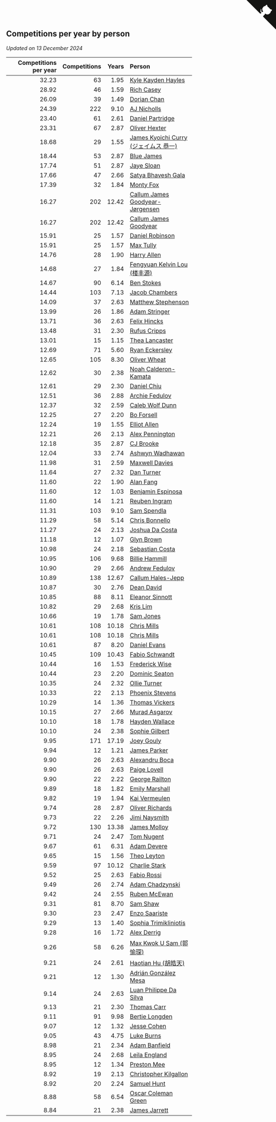 ## Competitions per year by person

*Updated on 13 December 2024*

| Competitions per year | Competitions | Years | Person |
| ---: | ---: | ---: | :--- |
| 32.23 | 63 | 1.95 | [Kyle Kayden Hayles](https://www.worldcubeassociation.org/persons/2022HAYL02) |
| 28.92 | 46 | 1.59 | [Rich Casey](https://www.worldcubeassociation.org/persons/2023CASE06) |
| 26.09 | 39 | 1.49 | [Dorian Chan](https://www.worldcubeassociation.org/persons/2023DORI01) |
| 24.39 | 222 | 9.10 | [AJ Nicholls](https://www.worldcubeassociation.org/persons/2015NICH04) |
| 23.40 | 61 | 2.61 | [Daniel Partridge](https://www.worldcubeassociation.org/persons/2022PART02) |
| 23.31 | 67 | 2.87 | [Oliver Hexter](https://www.worldcubeassociation.org/persons/2022HEXT01) |
| 18.68 | 29 | 1.55 | [James Kyoichi Curry (ジェイムス 恭一)](https://www.worldcubeassociation.org/persons/2023CURR06) |
| 18.44 | 53 | 2.87 | [Blue James](https://www.worldcubeassociation.org/persons/2022JAME01) |
| 17.74 | 51 | 2.87 | [Jaye Sloan](https://www.worldcubeassociation.org/persons/2022SLOA01) |
| 17.66 | 47 | 2.66 | [Satya Bhavesh Gala](https://www.worldcubeassociation.org/persons/2022GALA03) |
| 17.39 | 32 | 1.84 | [Monty Fox](https://www.worldcubeassociation.org/persons/2023FOXM01) |
| 16.27 | 202 | 12.42 | [Callum James Goodyear-Jørgensen](https://www.worldcubeassociation.org/persons/2012GOOD02) |
| 16.27 | 202 | 12.42 | [Callum James Goodyear](https://www.worldcubeassociation.org/persons/2012GOOD02) |
| 15.91 | 25 | 1.57 | [Daniel Robinson](https://www.worldcubeassociation.org/persons/2023ROBI10) |
| 15.91 | 25 | 1.57 | [Max Tully](https://www.worldcubeassociation.org/persons/2023TULL04) |
| 14.76 | 28 | 1.90 | [Harry Allen](https://www.worldcubeassociation.org/persons/2023ALLE01) |
| 14.68 | 27 | 1.84 | [Fengyuan Kelvin Lou (楼丰源)](https://www.worldcubeassociation.org/persons/2023LOUF01) |
| 14.67 | 90 | 6.14 | [Ben Stokes](https://www.worldcubeassociation.org/persons/2018STOK01) |
| 14.44 | 103 | 7.13 | [Jacob Chambers](https://www.worldcubeassociation.org/persons/2017CHAM09) |
| 14.09 | 37 | 2.63 | [Matthew Stephenson](https://www.worldcubeassociation.org/persons/2022STEP04) |
| 13.99 | 26 | 1.86 | [Adam Stringer](https://www.worldcubeassociation.org/persons/2023STRI02) |
| 13.71 | 36 | 2.63 | [Felix Hincks](https://www.worldcubeassociation.org/persons/2022HINC01) |
| 13.48 | 31 | 2.30 | [Rufus Cripps](https://www.worldcubeassociation.org/persons/2022CRIP01) |
| 13.01 | 15 | 1.15 | [Thea Lancaster](https://www.worldcubeassociation.org/persons/2023LANC06) |
| 12.69 | 71 | 5.60 | [Ryan Eckersley](https://www.worldcubeassociation.org/persons/2019ECKE02) |
| 12.65 | 105 | 8.30 | [Oliver Wheat](https://www.worldcubeassociation.org/persons/2016WHEA01) |
| 12.62 | 30 | 2.38 | [Noah Calderon-Kamata](https://www.worldcubeassociation.org/persons/2022CALD07) |
| 12.61 | 29 | 2.30 | [Daniel Chiu](https://www.worldcubeassociation.org/persons/2022CHIU06) |
| 12.51 | 36 | 2.88 | [Archie Fedulov](https://www.worldcubeassociation.org/persons/2022FEDU01) |
| 12.37 | 32 | 2.59 | [Caleb Wolf Dunn](https://www.worldcubeassociation.org/persons/2022DUNN03) |
| 12.25 | 27 | 2.20 | [Bo Forsell](https://www.worldcubeassociation.org/persons/2022FORS06) |
| 12.24 | 19 | 1.55 | [Elliot Allen](https://www.worldcubeassociation.org/persons/2023ALLE16) |
| 12.21 | 26 | 2.13 | [Alex Pennington](https://www.worldcubeassociation.org/persons/2022PENN04) |
| 12.18 | 35 | 2.87 | [CJ Brooke](https://www.worldcubeassociation.org/persons/2022BROO02) |
| 12.04 | 33 | 2.74 | [Ashwyn Wadhawan](https://www.worldcubeassociation.org/persons/2022WADH02) |
| 11.98 | 31 | 2.59 | [Maxwell Davies](https://www.worldcubeassociation.org/persons/2022DAVI11) |
| 11.64 | 27 | 2.32 | [Dan Turner](https://www.worldcubeassociation.org/persons/2022TURN10) |
| 11.60 | 22 | 1.90 | [Alan Fang](https://www.worldcubeassociation.org/persons/2023FANG02) |
| 11.60 | 12 | 1.03 | [Benjamin Espinosa](https://www.worldcubeassociation.org/persons/2023ESPI36) |
| 11.60 | 14 | 1.21 | [Reuben Ingram](https://www.worldcubeassociation.org/persons/2023INGR05) |
| 11.31 | 103 | 9.10 | [Sam Spendla](https://www.worldcubeassociation.org/persons/2015SPEN01) |
| 11.29 | 58 | 5.14 | [Chris Bonnello](https://www.worldcubeassociation.org/persons/2019BONN05) |
| 11.27 | 24 | 2.13 | [Joshua Da Costa](https://www.worldcubeassociation.org/persons/2022COST18) |
| 11.18 | 12 | 1.07 | [Glyn Brown](https://www.worldcubeassociation.org/persons/2023BROW47) |
| 10.98 | 24 | 2.18 | [Sebastian Costa](https://www.worldcubeassociation.org/persons/2022COST12) |
| 10.95 | 106 | 9.68 | [Billie Hammill](https://www.worldcubeassociation.org/persons/2015HAMM01) |
| 10.90 | 29 | 2.66 | [Andrew Fedulov](https://www.worldcubeassociation.org/persons/2022FEDU02) |
| 10.89 | 138 | 12.67 | [Callum Hales-Jepp](https://www.worldcubeassociation.org/persons/2012HALE01) |
| 10.87 | 30 | 2.76 | [Dean David](https://www.worldcubeassociation.org/persons/2022DAVI06) |
| 10.85 | 88 | 8.11 | [Eleanor Sinnott](https://www.worldcubeassociation.org/persons/2016SINN01) |
| 10.82 | 29 | 2.68 | [Kris Lim](https://www.worldcubeassociation.org/persons/2022LIMK01) |
| 10.66 | 19 | 1.78 | [Sam Jones](https://www.worldcubeassociation.org/persons/2023JONE09) |
| 10.61 | 108 | 10.18 | [Chris Mills](https://www.worldcubeassociation.org/persons/2014MILL04) |
| 10.61 | 108 | 10.18 | [Chris Mills](https://www.worldcubeassociation.org/persons/2014MILL04) |
| 10.61 | 87 | 8.20 | [Daniel Evans](https://www.worldcubeassociation.org/persons/2016EVAN06) |
| 10.45 | 109 | 10.43 | [Fabio Schwandt](https://www.worldcubeassociation.org/persons/2014SCHW02) |
| 10.44 | 16 | 1.53 | [Frederick Wise](https://www.worldcubeassociation.org/persons/2023WISE03) |
| 10.44 | 23 | 2.20 | [Dominic Seaton](https://www.worldcubeassociation.org/persons/2022SEAT02) |
| 10.35 | 24 | 2.32 | [Ollie Turner](https://www.worldcubeassociation.org/persons/2022TURN11) |
| 10.33 | 22 | 2.13 | [Phoenix Stevens](https://www.worldcubeassociation.org/persons/2022STEV09) |
| 10.29 | 14 | 1.36 | [Thomas Vickers](https://www.worldcubeassociation.org/persons/2023VICK03) |
| 10.15 | 27 | 2.66 | [Murad Asgarov](https://www.worldcubeassociation.org/persons/2022ASGA01) |
| 10.10 | 18 | 1.78 | [Hayden Wallace](https://www.worldcubeassociation.org/persons/2023WALL05) |
| 10.10 | 24 | 2.38 | [Sophie Gilbert](https://www.worldcubeassociation.org/persons/2022GILB05) |
| 9.95 | 171 | 17.19 | [Joey Gouly](https://www.worldcubeassociation.org/persons/2007GOUL01) |
| 9.94 | 12 | 1.21 | [James Parker](https://www.worldcubeassociation.org/persons/2023PARK57) |
| 9.90 | 26 | 2.63 | [Alexandru Boca](https://www.worldcubeassociation.org/persons/2022BOCA01) |
| 9.90 | 26 | 2.63 | [Paige Lovell](https://www.worldcubeassociation.org/persons/2022LOVE06) |
| 9.90 | 22 | 2.22 | [George Railton](https://www.worldcubeassociation.org/persons/2022RAIL01) |
| 9.89 | 18 | 1.82 | [Emily Marshall](https://www.worldcubeassociation.org/persons/2023MARS02) |
| 9.82 | 19 | 1.94 | [Kai Vermeulen](https://www.worldcubeassociation.org/persons/2023VERM01) |
| 9.74 | 28 | 2.87 | [Oliver Richards](https://www.worldcubeassociation.org/persons/2022RICH02) |
| 9.73 | 22 | 2.26 | [Jimi Naysmith](https://www.worldcubeassociation.org/persons/2022NAYS02) |
| 9.72 | 130 | 13.38 | [James Molloy](https://www.worldcubeassociation.org/persons/2011MOLL01) |
| 9.71 | 24 | 2.47 | [Tom Nugent](https://www.worldcubeassociation.org/persons/2022NUGE01) |
| 9.67 | 61 | 6.31 | [Adam Devere](https://www.worldcubeassociation.org/persons/2018DEVE02) |
| 9.65 | 15 | 1.56 | [Theo Leyton](https://www.worldcubeassociation.org/persons/2023LEYT01) |
| 9.59 | 97 | 10.12 | [Charlie Stark](https://www.worldcubeassociation.org/persons/2014STAR05) |
| 9.52 | 25 | 2.63 | [Fabio Rossi](https://www.worldcubeassociation.org/persons/2022ROSS02) |
| 9.49 | 26 | 2.74 | [Adam Chadzynski](https://www.worldcubeassociation.org/persons/2022CHAD02) |
| 9.42 | 24 | 2.55 | [Ruben McEwan](https://www.worldcubeassociation.org/persons/2022MCEW01) |
| 9.31 | 81 | 8.70 | [Sam Shaw](https://www.worldcubeassociation.org/persons/2016SHAW02) |
| 9.30 | 23 | 2.47 | [Enzo Saariste](https://www.worldcubeassociation.org/persons/2022SAAR02) |
| 9.29 | 13 | 1.40 | [Sophia Trimikliniotis](https://www.worldcubeassociation.org/persons/2023TRIM03) |
| 9.28 | 16 | 1.72 | [Alex Derrig](https://www.worldcubeassociation.org/persons/2023DERR02) |
| 9.26 | 58 | 6.26 | [Max Kwok U Sam (郭愉琛)](https://www.worldcubeassociation.org/persons/2018SAMK01) |
| 9.21 | 24 | 2.61 | [Haotian Hu (胡皓天)](https://www.worldcubeassociation.org/persons/2022HUHA01) |
| 9.21 | 12 | 1.30 | [Adrián González Mesa](https://www.worldcubeassociation.org/persons/2023MESA03) |
| 9.14 | 24 | 2.63 | [Luan Philippe Da Silva](https://www.worldcubeassociation.org/persons/2022SILV08) |
| 9.13 | 21 | 2.30 | [Thomas Carr](https://www.worldcubeassociation.org/persons/2022CARR18) |
| 9.11 | 91 | 9.98 | [Bertie Longden](https://www.worldcubeassociation.org/persons/2014LONG06) |
| 9.07 | 12 | 1.32 | [Jesse Cohen](https://www.worldcubeassociation.org/persons/2023COHE05) |
| 9.05 | 43 | 4.75 | [Luke Burns](https://www.worldcubeassociation.org/persons/2020BURN06) |
| 8.98 | 21 | 2.34 | [Adam Banfield](https://www.worldcubeassociation.org/persons/2022BANF01) |
| 8.95 | 24 | 2.68 | [Leila England](https://www.worldcubeassociation.org/persons/2022ENGL01) |
| 8.95 | 12 | 1.34 | [Preston Mee](https://www.worldcubeassociation.org/persons/2023MEEP01) |
| 8.92 | 19 | 2.13 | [Christopher Kilgallon](https://www.worldcubeassociation.org/persons/2022KILG02) |
| 8.92 | 20 | 2.24 | [Samuel Hunt](https://www.worldcubeassociation.org/persons/2022HUNT12) |
| 8.88 | 58 | 6.54 | [Oscar Coleman Green](https://www.worldcubeassociation.org/persons/2018GREE09) |
| 8.84 | 21 | 2.38 | [James Jarrett](https://www.worldcubeassociation.org/persons/2022JARR01) |


<a href="https://github.com/simonkellly/wca_statistics_uk" class="github-corner" aria-label="View source on Github"><svg width="80" height="80" viewBox="0 0 250 250" style="fill:#151513; color:#fff; position: absolute; top: 0; border: 0; right: 0;" aria-hidden="true"><path d="M0,0 L115,115 L130,115 L142,142 L250,250 L250,0 Z"></path><path d="M128.3,109.0 C113.8,99.7 119.0,89.6 119.0,89.6 C122.0,82.7 120.5,78.6 120.5,78.6 C119.2,72.0 123.4,76.3 123.4,76.3 C127.3,80.9 125.5,87.3 125.5,87.3 C122.9,97.6 130.6,101.9 134.4,103.2" fill="currentColor" style="transform-origin: 130px 106px;" class="octo-arm"></path><path d="M115.0,115.0 C114.9,115.1 118.7,116.5 119.8,115.4 L133.7,101.6 C136.9,99.2 139.9,98.4 142.2,98.6 C133.8,88.0 127.5,74.4 143.8,58.0 C148.5,53.4 154.0,51.2 159.7,51.0 C160.3,49.4 163.2,43.6 171.4,40.1 C171.4,40.1 176.1,42.5 178.8,56.2 C183.1,58.6 187.2,61.8 190.9,65.4 C194.5,69.0 197.7,73.2 200.1,77.6 C213.8,80.2 216.3,84.9 216.3,84.9 C212.7,93.1 206.9,96.0 205.4,96.6 C205.1,102.4 203.0,107.8 198.3,112.5 C181.9,128.9 168.3,122.5 157.7,114.1 C157.9,116.9 156.7,120.9 152.7,124.9 L141.0,136.5 C139.8,137.7 141.6,141.9 141.8,141.8 Z" fill="currentColor" class="octo-body"></path></svg></a><style>.github-corner:hover .octo-arm{animation:octocat-wave 560ms ease-in-out}@keyframes octocat-wave{0%,100%{transform:rotate(0)}20%,60%{transform:rotate(-25deg)}40%,80%{transform:rotate(10deg)}}@media (max-width:500px){.github-corner:hover .octo-arm{animation:none}.github-corner .octo-arm{animation:octocat-wave 560ms ease-in-out}}</style>
